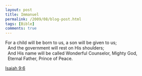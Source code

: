 ```yaml
---
layout: post
title: Immanuel
permalink: /2009/08/blog-post.html
tags: [Bible]
comments: true
---
```

For a child will be born to us, a son will be given to us;  
   And the government will rest on His shoulders;  
   And His name will be called Wonderful Counselor, Mighty God,  
   Eternal Father, Prince of Peace.

[Isaiah 9:6][1]

[1]: http://www.biblegateway.com/passage/?book_id=29&chapter=9&version=49

